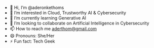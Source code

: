 - 👋 Hi, I’m @aderonkethoms
- 👀 I’m interested in Cloud, Trustworthy AI & Cybersecurity
- 🌱 I’m currently learning Generative AI
- 💞️ I’m looking to collaborate on Artificial Intelligence in Cybersecurity
- 📫 How to reach me aderthom@gmail.com
- 😄 Pronouns: She/Her
- ⚡ Fun fact: Tech Geek

<!---
aderonkethoms/aderonkethoms is a ✨ special ✨ repository because its `README.md` (this file) appears on your GitHub profile.
You can click the Preview link to take a look at your changes.
--->
